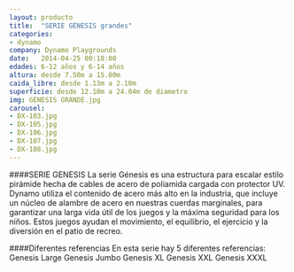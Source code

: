 ```yaml
---
layout: producto
title:  "SERIE GENESIS grandes"
categories:
- dynamo
company: Dynamo Playgrounds
date:   2014-04-25 00:18:00
edades: 6-12 años y 6-14 años
altura: desde 7.50m a 15.00m
caida_libre: desde 1.13m a 2.10m
superficie: desde 12.10m a 24.04m de diametro
img: GENESIS GRANDE.jpg
carousel:
- DX-103.jpg
- DX-105.jpg
- DX-106.jpg
- DX-107.jpg
- DX-108.jpg
---
```

####SERIE GENESIS
La serie Génesis es una estructura para escalar estilo pirámide hecha de cables de acero de poliamida cargada con protector UV. 
Dynamo utiliza el contenido de acero más alto en la industria, que incluye un núcleo de alambre de acero en nuestras cuerdas marginales, para garantizar una larga vida útil de los juegos y la máxima seguridad para los niños. 
Estos juegos ayudan el movimiento, el equilibrio, el ejercicio y la diversión en el patio de recreo.

####Diferentes referencias
En esta serie hay 5 diferentes referencias:
Genesis Large
Genesis Jumbo
Genesis XL
Genesis XXL
Genesis XXXL

